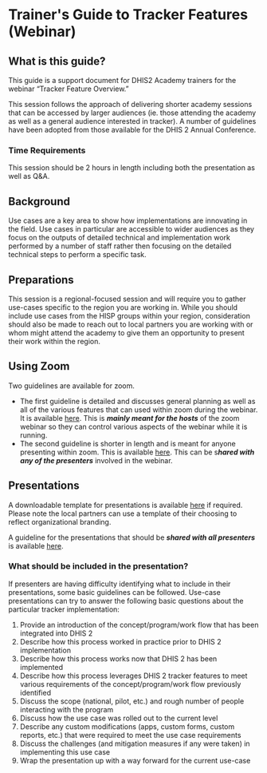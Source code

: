 # Trainer's Guide to Tracker Features (Webinar)

## What is this guide?

This guide is a support document for DHIS2 Academy trainers for the webinar “Tracker Feature Overview.”

This session follows the approach of delivering shorter academy sessions that can be accessed by larger audiences (ie. those attending the academy as well as a general audience interested in tracker). A number of guidelines have been adopted from those available for the DHIS 2 Annual Conference.

### Time Requirements

This session should be 2 hours in length including both the presentation as well as Q&A.

## Background

Use cases are a key area to show how implementations are innovating in the field. Use cases in particular are accessible to wider audiences as they focus on the outputs of detailed technical and implementation work performed by a number of staff rather then focusing on the detailed technical steps to perform a specific task.

## Preparations

This session is a regional-focused session and will require you to gather use-cases specific to the region you are working in. While you should include use cases from the HISP groups within your region, consideration should also be made to reach out to local partners you are working with or whom might attend the academy to give them an opportunity to present their work within the region.

## Using Zoom

Two guidelines are available for zoom.

- The first guideline is detailed and discusses general planning as well as all of the various features that can used within zoom during the webinar. It is available [here](https://docs.google.com/document/d/1kSWcSyqK6cYUR_SPNqrEk5xzRnAR_FRH3-SBkjleqXo/edit?usp=sharing). This is ***mainly meant for the hosts*** of the zoom webinar so they can control various aspects of the webinar while it is running.
- The second guideline is shorter in length and is meant for anyone presenting within zoom. This is available [here](https://docs.google.com/document/d/1EvRcSV3uYDtplDYHU57V6MDdMU7weehmnnBOjie5ty4/edit?usp=sharing). This can be s***hared with any of the presenters*** involved in the webinar.

## Presentations

A downloadable template for presentations is available [here](https://docs.google.com/presentation/d/1nCATmO5HdQWdv3J5wWKvV4X-JS__lgCL/edit?usp=sharing&ouid=103928845569877128332&rtpof=true&sd=true) if required. Please note the local partners can use a template of their choosing to reflect organizational branding.

A guideline for the presentations that should be ***shared with all presenters*** is available [here](https://docs.google.com/document/d/1QACzvSvq9Giv8Uwod67Sc6kjsFzzpEPvF7CAe-M8vS8/edit?usp=sharing).

### What should be included in the presentation?

If presenters are having difficulty identifying what to include in their presentations, some basic guidelines can be followed. Use-case presentations can try to answer the following basic questions about the particular tracker implementation:

1. Provide an introduction of the concept/program/work flow that has been integrated into DHIS 2
2. Describe how this process worked in practice prior to DHIS 2 implementation
3. Describe how this process works now that DHIS 2 has been implemented
4. Describe how this process leverages DHIS 2 tracker features to meet various requirements of the concept/program/work flow previously identified
5. Discuss the scope (national, pilot, etc.) and rough number of people interacting with the program
6. Discuss how the use case was rolled out to the current level
7. Describe any custom modifications (apps, custom forms, custom reports, etc.) that were required to meet the use case requirements
8. Discuss the challenges (and mitigation measures if any were taken) in implementing this use case
9. Wrap the presentation up with a way forward for the current use-case